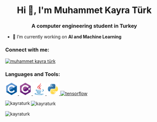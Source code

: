 <h1 align="center">Hi 👋, I'm Muhammet Kayra Türk</h1>
<h3 align="center">A computer engineering student in Turkey</h3>

- 🔭 I’m currently working on **AI and Machine Learning**

<h3 align="left">Connect with me:</h3>
<p align="left">
<a href="https://linkedin.com/in/mkayraturk" target="blank"><img align="center" src="https://raw.githubusercontent.com/rahuldkjain/github-profile-readme-generator/master/src/images/icons/Social/linked-in-alt.svg" alt="muhammet kayra türk" height="30" width="40" /></a>
</p>

<h3 align="left">Languages and Tools:</h3>
<p align="left"> <a href="https://www.cprogramming.com/" target="_blank" rel="noreferrer"> <img src="https://raw.githubusercontent.com/devicons/devicon/master/icons/c/c-original.svg" alt="c" width="40" height="40"/> </a> <a href="https://www.w3schools.com/cs/" target="_blank" rel="noreferrer"> <img src="https://raw.githubusercontent.com/devicons/devicon/master/icons/csharp/csharp-original.svg" alt="csharp" width="40" height="40"/> </a> <a href="https://www.java.com" target="_blank" rel="noreferrer"> <img src="https://raw.githubusercontent.com/devicons/devicon/master/icons/java/java-original.svg" alt="java" width="40" height="40"/> </a> <a href="https://www.python.org" target="_blank" rel="noreferrer"> <img src="https://raw.githubusercontent.com/devicons/devicon/master/icons/python/python-original.svg" alt="python" width="40" height="40"/> </a> <a href="https://www.tensorflow.org" target="_blank" rel="noreferrer"> <img src="https://www.vectorlogo.zone/logos/tensorflow/tensorflow-icon.svg" alt="tensorflow" width="40" height="40"/> </a> </p>

<p><img align="left" src="https://github-readme-stats.vercel.app/api/top-langs?username=kayraturk&show_icons=true&locale=en&layout=compact" alt="kayraturk" /></p>

<p>&nbsp;<img align="center" src="https://github-readme-stats.vercel.app/api?username=kayraturk&show_icons=true&locale=en" alt="kayraturk" /></p>

<p><img align="center" src="https://github-readme-streak-stats.herokuapp.com/?user=kayraturk&" alt="kayraturk" /></p>

